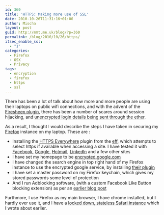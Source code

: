 ```yaml
---
id: 360
title: 'HTTPS: Making more use of SSL'
date: 2010-10-26T11:31:16+01:00
author: Mischa
layout: post
guid: http://mmt.me.uk/blog/?p=360
permalink: /blog/2010/10/26/https/
itsec_enable_ssl:
  - "1"
categories:
  - Firefox
  - OSX
  - Privacy
tags:
  - encryption
  - firefox
  - https
  - ssl
---
```

There has been a lot of talk about how more and more people are using their laptops on public wifi connections, and with the advent of the [Firesheep plugin](http://github.com/codebutler/firesheep/downloads), there has been a number of scares around session hijacking, and [unencrypted login details being sent through the ether](http://blogs.computerworld.com/17228/firesheep_firefox_extension_opens_fire_on_sheep_browsers). 

As a result, I thought I would describe the steps I have taken in securing my [Firefox](https://www.mozilla.com/en-US/) instance on my laptop. These are : 

  * Installing the [HTTPS Everywhere](https://www.eff.org/https-everywhere) plugin from the [eff](https://www.eff.org/), which attempts to select https if available when accessing a site. I have tested it with [Facebook](http://www.facebook.com/), [Google](http://www.google.com/), [Hotmail](http://www.hotmail.com/), [LinkedIn](http://linkedin.com/) and a few other sites
  * I have set my homepage to be [encrypted.google.com](https://encrypted.google.com/)
  * I have changed the search engine in top right hand of my Firefox instance to use the encrypted google service, by installing [their plugin](https://addons.mozilla.org/en-US/firefox/addon/161897/)
  * I have set a master password on my Firefox keychain, which gives my stored passwords some level of protection
  * And I run Adblocking software, (with a custom Facebook Like Button blocking extension) as per an [earlier blog post](https://mmt.me.uk/blog/2010/07/30/the-facebook-like-button/)

Furthmore, I use Firefox as my main browser, I have chrome installed, but I hardly ever use it, and I have a  [locked down, stateless Safari instance](https://mmt.me.uk/blog/2009/11/15/private-browsing-with-safari/) which I wrote about earlier.
